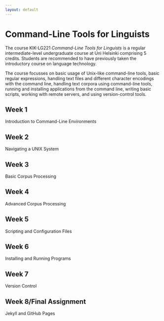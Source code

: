 ```yaml
---
layout: default
---
```


# Command-Line Tools for Linguists

The course KIK-LG221 _Command-Line Tools for Linguists_ is a regular intermediate-level undergraduate course
at Uni Helsinki comprising 5 credits. Students are recommended to have previously taken the introductory
course on language technology.

The course focusses on basic usage of Unix-like command-line tools, basic regular expressions, handling text
files and different character encodings with the command line, handling text corpora using command-line tools,
running and installing applications from the command line, writing basic scripts, working with remote servers,
and using version-control tools.

## Week 1

Introduction to Command-Line Environments

## Week 2

Navigating a UNIX System

## Week 3

Basic Corpus Processing

## Week 4

Advanced Corpus Processing

## Week 5

Scripting and Configuration Files

## Week 6

Installing and Running Programs

## Week 7

Version Control

## Week 8/Final Assignment

Jekyll and GitHub Pages
